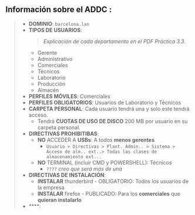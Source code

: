 ## Información sobre el ADDC :
  > - **DOMINIO**: `barcelona.lan`
  > - **TIPOS DE USUARIOS**:
  >     > _Explicación de cada departamento en el PDF Práctica 3.3._
  >   - Gerente
  >   - Administrativo
  >   - Comerciales
  >   - Técnicos
  >   - Laboratorio
  >   - Producción
  >   - Almacén
  > - **PERFILES MÓVILES**: Comerciales
  > - **PERFILES OBLIGATORIOS**: Usuarios de Laboratorio y Técnicos
  > - **CARPETA PERSONAL**: Cada usuario tendrá una y solo este tendrá acceso.
  >   - Tendrá **CUOTAS DE USO DE DISCO** 200 MB por usuario en su carpeta personal.
  > - **DIRECTIVAS PROHIBITIBAS**:
  >   - **NO** ACCEDER A **USBs**: A todos **menos gerentes**
  >     - `Usuario > Directivas > Plant. Admin.. > Sistema > Acceso de alm.. ext..> Todas las
clases de almacenamiento ext...`
  >   - **NO** TERMINAL (incluir CMD y POWERSHELL): Técnicos
  >     - `????` _creo que será más de una_
  > - **DIRECTIVAS DE INSTALACIÓN**:
  >   - **INSTALAR** thunderbird - OBLIGATORIO: Todos los usuarios de la empresa
  >   - **INSTALAR** firefox - PUBLICADO: Para los **comerciales** que **quieran instalarlo**
  > - ****:
